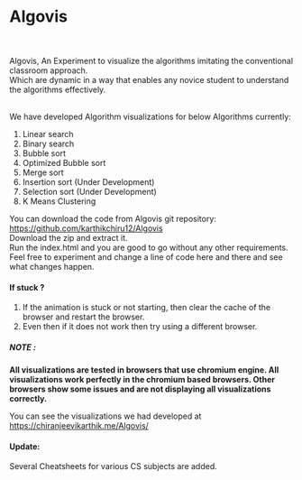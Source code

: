 # Algovis
<br>
<br>
Algovis, An Experiment to visualize the algorithms imitating the conventional classroom approach.<br>
Which are dynamic in a way that enables any novice student to understand the algorithms effectively.
<br>
<br>

We have developed Algorithm visualizations for below Algorithms currently: <br>
1. Linear search
2. Binary search
3. Bubble sort
4. Optimized Bubble sort
5. Merge sort 
6. Insertion sort (Under Development)
7. Selection sort (Under Development)
8. K Means Clustering

You can download the code from Algovis git repository: https://github.com/karthikchiru12/Algovis <br>
Download the zip and extract it.<br>
Run the index.html and you are good to go without any other requirements.<br>
Feel free to experiment and change a line of code here and there and see what changes happen. <br>

#### If stuck ?
1. If the animation is stuck or not starting, then clear the cache of the browser and restart the browser.
2. Even then if it does not work then try using a different browser.

<h5>NOTE :</h5> <p><b> All visualizations are tested in browsers that use chromium engine. All visualizations work perfectly in the chromium based browsers.
Other browsers show some issues and are not displaying all visualizations correctly.</b></p>

You can see the visualizations we had developed at   https://chiranjeevikarthik.me/Algovis/

#### Update:
Several Cheatsheets for various CS subjects are added.
